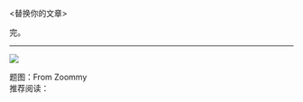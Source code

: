 <替换你的文章>

完。

---
![](https://mmbiz.qpic.cn/mmbiz_jpg/CPR55LZdZ6iby18XddEFbSpjSmb8aCoZpTfGXMGExI55jzpXAE2mc3gU19BpanwOXDXZUkE0ibxxTorgK6lYPexg/0?wx_fmt=jpeg)

题图：From Zoommy  
推荐阅读：

